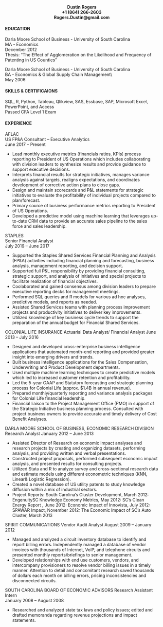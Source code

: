 <p align="center">
 <b>Dustin Rogers</b><br>
 <b>+1 (864) 266-2603</b><br>
 <b>Rogers.Dustin@gmail.com</b><br> 
</p>
 
#### EDUCATION
Darla Moore School of Business - University of South Carolina\
MA - Economics\
December 2012\
Thesis: “The Effect of Agglomeration on the Likelihood and Frequency of Patenting in US Counties”

Darla Moore School of Business - University of South Carolina\
BA - Economics & Global Supply Chain Management\                
May 2006	

#### SKILLS & CERTIFICAIONS   
SQL, R, Python, Tableau, Qlikview, SAS, Essbase, SAP, Microsoft Excel, PowerPoint, and Access\
Passed CFA Level 1 Exam

#### EXPERIENCE
AFLAC		                                                       
US FP&A Consultant – Executive Analytics 	                         
June 2017 – Present
+	Lead monthly executive metrics (financials ratios, KPIs) process reporting to President of US Operations which includes collaborating with division leaders to synthesize results and provide guidance to support executive decisions.
+	Interprets financial results for strategic initiatives, manages variance analysis against targets, realigns expectations, and coordinates development of corrective action plans to close gaps.
+	Design and maintain scorecards and P&L statements for strategic initiatives to evaluate the profitability of individual projects compared to plan/forecast.
+	Primary source of business performance metrics reporting to President of US Operations.
+	Developed a predictive model using machine learning that leverages up-to-date CRM data to provide an accurate sales pipeline to the sales force and sales leadership.

STAPLES		                                                          
Senior Financial Analyst                                            
July 2016 – June 2017
+	Supported the Staples Shared Services Financial Planning and Analysis (FP&A) activities including financial planning and forecasting, business analysis, management reporting, and decision support.
+	Supported full P&L responsibility by providing financial consulting, strategic support, and analysis of initiatives and special projects to facilitate realization of financial objectives.
+	Coolaborated and gained consensus among division leaders to prepare executive reporting decks for management meetings.
+	Performed SQL queries and R models for various ad hoc analyses, predictive models, and reports as needed.
+	Assisted Shared Services teams with planning process improvement projects and productivity initiatives to deliver key improvements.
+	Utilized knowledge of key business cycle trends to support the preparation of the annual budget for Financial Shared Services.

COLONIAL LIFE INSURANCE
Actuarial Data Analyst/ Financial Analyst
June 2013 – July 2016	
+	Designed and developed cross-enterprise business intelligence applications that automated month-end reporting and provided greater insight into emerging drivers and trends. 
+	Built business intelligence applications for the Sales Compensation, Underwriting and Product Development departments.
+	Used multiple machine learning techniques to create predictive models which led to increased customer retention and profitability.  
+	Led the 5-year GAAP and Statutory forecasting and strategic planning process for Colonial Life (approx. $1.4B in annual revenue).
+	Prepared monthly/quarterly reporting and variance analysis packages for Colonial Life financial leadership.
+	Financial liaison to the Project Management Office (PMO) in support of the Strategic Initiative business planning process. Consulted with project business owners to provide accurate and timely delivery of Cost Benefit Analyses.

DARLA MOORE SCHOOL OF BUSINESS, ECONOMIC RESEARCH DIVISION
Research Analyst
January 2012 – June 2013
+	Assisted Director of Research on economic impact analyses and research projects by creating and organizing datasets, performing analysis, and providing written and verbal presentations.
+	Constructed project proposals, performed subsequent economic impact analysis, and presented results for consulting projects.
+	Utilized Stata and R to analyze survey and cross-sectional research data and estimate models using different econometric techniques (KNN, Linear& Logistic Regression).
+	Created a novel database of US utility patents to study knowledge diffusion within a mix of industrial sectors. 
+	Project Reports: South Carolina’s Cluster Development, March 2012: EngenuitySC Knowledge Economy Metrics, May 2012: SC’s Clean Energy Report , June 2012: Economic Impact of Innovista, July 2012:  SPAWAR Impact, November 2012: The Economic Impact of SC’s Auto Cluster, March 2013

SPIRIT COMMUNICATIONS
Vendor Audit Analyst
August 2009 – January 2012
+	Managed and analyzed a circuit inventory database to identify and report billing errors. Independently managed a database of vendor invoices with thousands of Internet, VoIP, and telephone circuits and presented monthly reports/briefings to senior management. 
+	Developed relationships with end use customers, vendors, and intercompany provisioners to resolve vendor billing issues in a timely manner. Attention to detail and concomitant research saved thousands of dollars each month on billing errors, pricing inconsistencies and disconnected circuits.

SOUTH CAROLINA BOARD OF ECONOMIC ADVISORS
Research Assistant Intern		                                             
January 2008 – August 2008
+ Researched and analyzed state tax laws and policy issues; edited and drafted memoranda regarding revenue projections and impact statements.


